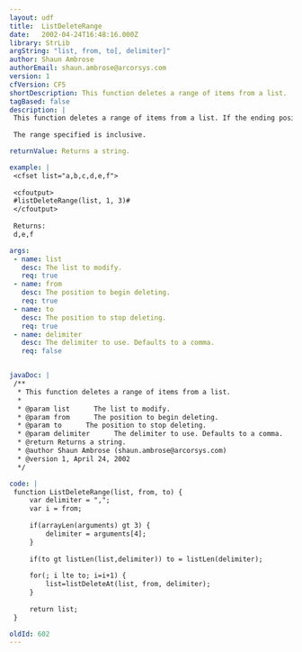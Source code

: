 ```yaml
---
layout: udf
title:  ListDeleteRange
date:   2002-04-24T16:48:16.000Z
library: StrLib
argString: "list, from, to[, delimiter]"
author: Shaun Ambrose
authorEmail: shaun.ambrose@arcorsys.com
version: 1
cfVersion: CF5
shortDescription: This function deletes a range of items from a list.
tagBased: false
description: |
 This function deletes a range of items from a list. If the ending position is greater than the length of the list, every item from the starting position until the end of the list is deleted.
 
 The range specified is inclusive.

returnValue: Returns a string.

example: |
 <cfset list="a,b,c,d,e,f">
 
 <cfoutput>
 #listDeleteRange(list, 1, 3)#
 </cfoutput>
 
 Returns:
 d,e,f

args:
 - name: list
   desc: The list to modify.
   req: true
 - name: from
   desc: The position to begin deleting.
   req: true
 - name: to
   desc: The position to stop deleting. 
   req: true
 - name: delimiter
   desc: The delimiter to use. Defaults to a comma.
   req: false


javaDoc: |
 /**
  * This function deletes a range of items from a list.
  * 
  * @param list      The list to modify. 
  * @param from      The position to begin deleting. 
  * @param to      The position to stop deleting.  
  * @param delimiter      The delimiter to use. Defaults to a comma. 
  * @return Returns a string. 
  * @author Shaun Ambrose (shaun.ambrose@arcorsys.com) 
  * @version 1, April 24, 2002 
  */

code: |
 function ListDeleteRange(list, from, to) {
     var delimiter = ",";
     var i = from;
         
     if(arrayLen(arguments) gt 3) {
         delimiter = arguments[4];
     }
     
     if(to gt listLen(list,delimiter)) to = listLen(delimiter);
     
     for(; i lte to; i=i+1) {    
         list=listDeleteAt(list, from, delimiter);
     }
 
     return list;
 }

oldId: 602
---
```


